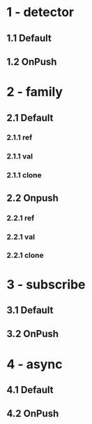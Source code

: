 # 1 - detector 
## 1.1 Default
## 1.2 OnPush

# 2 - family
## 2.1 Default
### 2.1.1 ref
### 2.1.1 val
### 2.1.1 clone

## 2.2 Onpush
### 2.2.1 ref
### 2.2.1 val
### 2.2.1 clone

# 3 - subscribe 
## 3.1 Default
## 3.2 OnPush

# 4 - async 
## 4.1 Default
## 4.2 OnPush

